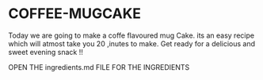 # COFFEE-MUGCAKE

Today we are going to make a coffe flavoured mug Cake.
its an easy recipe which will atmost take you 20 ,inutes to make.
Get ready for a delicious and sweet evening snack !!

OPEN THE ingredients.md FILE FOR THE INGREDIENTS 
